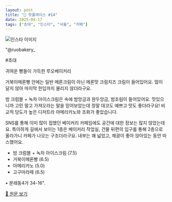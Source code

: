 ```yaml
---
layout: post
title: "📍 핫플레이스 #14"
date: 2025-04-17
tags: ["초대", "인스타", "서울", "카페"]
---
```


![인스타 이미지](https://scontent-ssn1-1.cdninstagram.com/v/t51.75761-15/473833500_17896123719135659_4124188152746671374_n.jpg?stp=c288.0.864.864a_dst-jpg_e35_s640x640_tt6&_nc_cat=102&ccb=1-7&_nc_sid=18de74&_nc_ohc=GDynh2RvzUsQ7kNvwHVzxgK&_nc_oc=Adm-TmTdUBZ4k3vADgK5Eme7vpW-28HC1svjmqFOZqaGzZpnLUn3l7eTNbCGJlvAEJQ&_nc_zt=23&_nc_ht=scontent-ssn1-1.cdninstagram.com&_nc_gid=HjcVollyehLpNHeIVK50gg&oh=00_AfGbzoYbjDFZQccFdtc7vuZ7Xvg6dvWyn1oufyFT_Fqxzw&oe=68059E34)

"@ruobakery_ 

#초대

귀여운 빵들이 가득한 루오베이커리

거북이메론빵 안에는 일반 메론크림이 아닌 메론맛 크림치즈 크림이 들어있어요. 많이 달지 않아 마지막 한입까지 물리지 않더라구요. 

밤 크럼블 + 녹차 아이스크림은 속에 밤앙금과 완두앙금, 밤조림이 들어있어요. 맛있으니까 고민 말고 가져오라는 말을 믿어보았는데 정말 데코도 예쁘고 맛도 좋더라구요! 비교적 당도가 높은 디저트라 아메리카노와 조화가 좋았습니다.

SNS를 통해 이미 많이 접했던 베이커리 카페임에도 공간에 대한 정보는 많지 않았는데요. 특이하게 길에서 보이는 1층은 베이커리 작업실, 건물 뒤편의 입구를 통해 2층으로 올라가니 카페가 나오는 구조더라구요. 내부는 꽤 넓었고, 채광이 좋아 앉아있는 동안 따스했어요. 

- 밤 크럼블 + 녹차 아이스크림 (7.5)
- 거북이메론빵 (6.5)
- 아메리카노 (5.0)
- 고구마라떼 (6.5)

• 문래동4가 34-16".

[🔗 원문 보기](https://www.instagram.com/p/DFHbP4pvN_H/)
